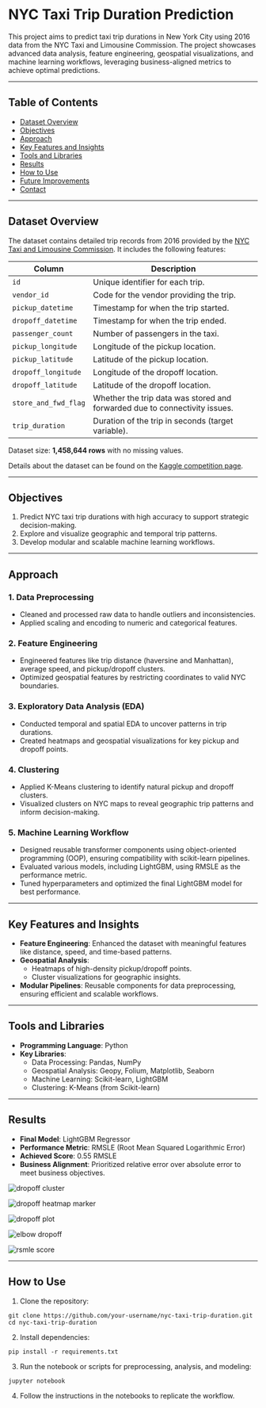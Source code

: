 # NYC Taxi Trip Duration Prediction

This project aims to predict taxi trip durations in New York City using 2016 data from the NYC Taxi and Limousine Commission. The project showcases advanced data analysis, feature engineering, geospatial visualizations, and machine learning workflows, leveraging business-aligned metrics to achieve optimal predictions.

---

## Table of Contents

- [Dataset Overview](#dataset-overview)
- [Objectives](#objectives)
- [Approach](#approach)
- [Key Features and Insights](#key-features-and-insights)
- [Tools and Libraries](#tools-and-libraries)
- [Results](#results)
- [How to Use](#how-to-use)
- [Future Improvements](#future-improvements)
- [Contact](#contact)

---

## Dataset Overview

The dataset contains detailed trip records from 2016 provided by the [NYC Taxi and Limousine Commission](https://www.kaggle.com/competitions/nyc-taxi-trip-duration). It includes the following features:

| **Column**            | **Description**                                                                 |
|------------------------|---------------------------------------------------------------------------------|
| `id`                  | Unique identifier for each trip.                                               |
| `vendor_id`           | Code for the vendor providing the trip.                                        |
| `pickup_datetime`     | Timestamp for when the trip started.                                           |
| `dropoff_datetime`    | Timestamp for when the trip ended.                                             |
| `passenger_count`     | Number of passengers in the taxi.                                              |
| `pickup_longitude`    | Longitude of the pickup location.                                              |
| `pickup_latitude`     | Latitude of the pickup location.                                               |
| `dropoff_longitude`   | Longitude of the dropoff location.                                             |
| `dropoff_latitude`    | Latitude of the dropoff location.                                              |
| `store_and_fwd_flag`  | Whether the trip data was stored and forwarded due to connectivity issues.      |
| `trip_duration`       | Duration of the trip in seconds (target variable).                             |

Dataset size: **1,458,644 rows** with no missing values.

Details about the dataset can be found on the [Kaggle competition page](https://www.kaggle.com/competitions/nyc-taxi-trip-duration).

---

## Objectives

1. Predict NYC taxi trip durations with high accuracy to support strategic decision-making.
2. Explore and visualize geographic and temporal trip patterns.
3. Develop modular and scalable machine learning workflows.

---

## Approach

### 1. Data Preprocessing
- Cleaned and processed raw data to handle outliers and inconsistencies.
- Applied scaling and encoding to numeric and categorical features.

### 2. Feature Engineering
- Engineered features like trip distance (haversine and Manhattan), average speed, and pickup/dropoff clusters.
- Optimized geospatial features by restricting coordinates to valid NYC boundaries.

### 3. Exploratory Data Analysis (EDA)
- Conducted temporal and spatial EDA to uncover patterns in trip durations.
- Created heatmaps and geospatial visualizations for key pickup and dropoff points.

### 4. Clustering
- Applied K-Means clustering to identify natural pickup and dropoff clusters.
- Visualized clusters on NYC maps to reveal geographic trip patterns and inform decision-making.

### 5. Machine Learning Workflow
- Designed reusable transformer components using object-oriented programming (OOP), ensuring compatibility with scikit-learn pipelines.
- Evaluated various models, including LightGBM, using RMSLE as the performance metric.
- Tuned hyperparameters and optimized the final LightGBM model for best performance.

---

## Key Features and Insights

- **Feature Engineering**: Enhanced the dataset with meaningful features like distance, speed, and time-based patterns.
- **Geospatial Analysis**: 
  - Heatmaps of high-density pickup/dropoff points.
  - Cluster visualizations for geographic insights.
- **Modular Pipelines**: Reusable components for data preprocessing, ensuring efficient and scalable workflows.

---

## Tools and Libraries

- **Programming Language**: Python
- **Key Libraries**:
  - Data Processing: Pandas, NumPy
  - Geospatial Analysis: Geopy, Folium, Matplotlib, Seaborn
  - Machine Learning: Scikit-learn, LightGBM
  - Clustering: K-Means (from Scikit-learn)

---

## Results

- **Final Model**: LightGBM Regressor
- **Performance Metric**: RMSLE (Root Mean Squared Logarithmic Error)
- **Achieved Score**: 0.55 RMSLE
- **Business Alignment**: Prioritized relative error over absolute error to meet business objectives.

![dropoff cluster](https://raw.githubusercontent.com/jihadakbr/new-york-city-taxi-trip-duration/refs/heads/main/img/dropoff_cluster.png)

![dropoff heatmap marker](https://raw.githubusercontent.com/jihadakbr/new-york-city-taxi-trip-duration/refs/heads/main/img/dropoff_heatmap_marker.png)

![dropoff plot](https://raw.githubusercontent.com/jihadakbr/new-york-city-taxi-trip-duration/refs/heads/main/img/dropoff_plot.png)

![elbow dropoff](https://raw.githubusercontent.com/jihadakbr/new-york-city-taxi-trip-duration/refs/heads/main/img/elbow_dropoff.png)

![rsmle score](https://raw.githubusercontent.com/jihadakbr/new-york-city-taxi-trip-duration/refs/heads/main/img/rsmle_score.png)

---

## How to Use

1. Clone the repository:
```
git clone https://github.com/your-username/nyc-taxi-trip-duration.git
cd nyc-taxi-trip-duration
```
2. Install dependencies:
```
pip install -r requirements.txt
```
3. Run the notebook or scripts for preprocessing, analysis, and modeling:
```
jupyter notebook
```
4. Follow the instructions in the notebooks to replicate the workflow.
